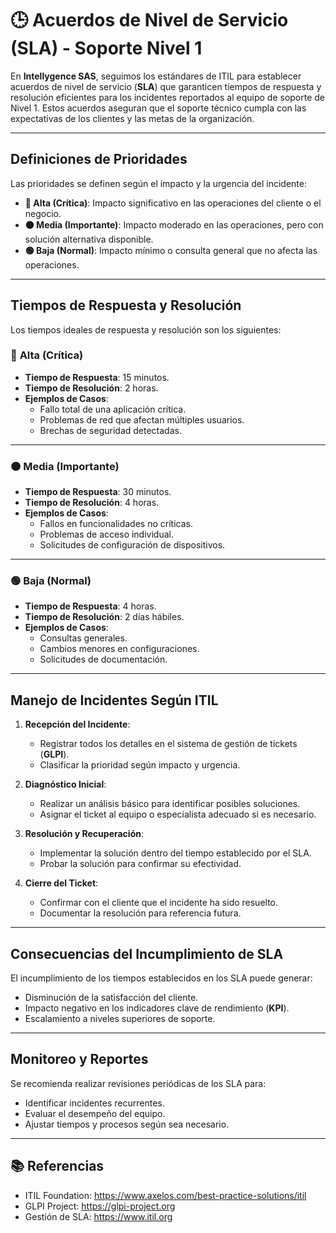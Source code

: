 # 🕒 Acuerdos de Nivel de Servicio (SLA) - Soporte Nivel 1

En **Intellygence SAS**, seguimos los estándares de ITIL para establecer acuerdos de nivel de servicio (**SLA**) que garanticen tiempos de respuesta y resolución eficientes para los incidentes reportados al equipo de soporte de Nivel 1. Estos acuerdos aseguran que el soporte técnico cumpla con las expectativas de los clientes y las metas de la organización.

---

## **Definiciones de Prioridades**
Las prioridades se definen según el impacto y la urgencia del incidente:

- **🔴 Alta (Crítica)**: Impacto significativo en las operaciones del cliente o el negocio.
- **🟠 Media (Importante)**: Impacto moderado en las operaciones, pero con solución alternativa disponible.
- **🟢 Baja (Normal)**: Impacto mínimo o consulta general que no afecta las operaciones.

---

## **Tiempos de Respuesta y Resolución**
Los tiempos ideales de respuesta y resolución son los siguientes:

### 🔴 **Alta (Crítica)**
- **Tiempo de Respuesta**: 15 minutos.
- **Tiempo de Resolución**: 2 horas.
- **Ejemplos de Casos**:
  - Fallo total de una aplicación crítica.
  - Problemas de red que afectan múltiples usuarios.
  - Brechas de seguridad detectadas.

---

### 🟠 **Media (Importante)**
- **Tiempo de Respuesta**: 30 minutos.
- **Tiempo de Resolución**: 4 horas.
- **Ejemplos de Casos**:
  - Fallos en funcionalidades no críticas.
  - Problemas de acceso individual.
  - Solicitudes de configuración de dispositivos.

---

### 🟢 **Baja (Normal)**
- **Tiempo de Respuesta**: 4 horas.
- **Tiempo de Resolución**: 2 días hábiles.
- **Ejemplos de Casos**:
  - Consultas generales.
  - Cambios menores en configuraciones.
  - Solicitudes de documentación.

---

## **Manejo de Incidentes Según ITIL**
1. **Recepción del Incidente**:
   - Registrar todos los detalles en el sistema de gestión de tickets (**GLPI**).
   - Clasificar la prioridad según impacto y urgencia.

2. **Diagnóstico Inicial**:
   - Realizar un análisis básico para identificar posibles soluciones.
   - Asignar el ticket al equipo o especialista adecuado si es necesario.

3. **Resolución y Recuperación**:
   - Implementar la solución dentro del tiempo establecido por el SLA.
   - Probar la solución para confirmar su efectividad.

4. **Cierre del Ticket**:
   - Confirmar con el cliente que el incidente ha sido resuelto.
   - Documentar la resolución para referencia futura.

---

## **Consecuencias del Incumplimiento de SLA**
El incumplimiento de los tiempos establecidos en los SLA puede generar:
- Disminución de la satisfacción del cliente.
- Impacto negativo en los indicadores clave de rendimiento (**KPI**).
- Escalamiento a niveles superiores de soporte.

---

## **Monitoreo y Reportes**
Se recomienda realizar revisiones periódicas de los SLA para:
- Identificar incidentes recurrentes.
- Evaluar el desempeño del equipo.
- Ajustar tiempos y procesos según sea necesario.

---

## **📚 Referencias**
- ITIL Foundation: https://www.axelos.com/best-practice-solutions/itil
- GLPI Project: https://glpi-project.org
- Gestión de SLA: https://www.itil.org
